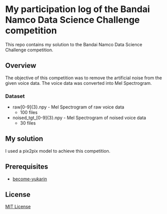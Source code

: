 # My participation log of the Bandai Namco Data Science Challenge competition
This repo contains my solution to the Bandai Namco Data Science Challenge competition.

## Overview
The objective of this competition was to remove the artificial noise from the given voice data.
The voice data was converted into Mel Spectrogram.

### Dataset
  - raw\[0-9\]\{3\}.npy - Mel Spectrogram of raw voice data
    - 100 files
  - noised_tgt_\[0-9\]\{3\}.npy - Mel Spectrogram of noised voice data
    - 30 files

## My solution
I used a pix2pix model to achieve this competition.

## Prerequisites
  - [become-yukarin](https://github.com/Hiroshiba/become-yukarin)
## License
[MIT License](./LICENSE)
